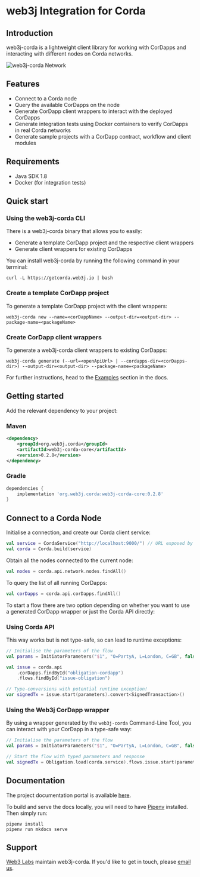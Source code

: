 web3j Integration for Corda
===========================

## Introduction

web3j-corda is a lightweight client library for working with CorDapps and interacting with different nodes on Corda networks.

![web3j-corda Network](docs/img/web3j-corda.png)

## Features
- Connect to a Corda node
- Query the available CorDapps on the node
- Generate CorDapp client wrappers to interact with the deployed CorDapps
- Generate integration tests using Docker containers to verify CorDapps in real Corda networks
- Generate sample projects with a CorDapp contract, workflow and client modules

## Requirements

* Java SDK 1.8
* Docker (for integration tests)

## Quick start

### Using the web3j-corda CLI

There is a web3j-corda binary that allows you to easily:

* Generate a template CorDapp project and the respective client wrappers
* Generate client wrappers for existing CorDapps

You can install web3j-corda by running the following command in your terminal:

```shell
curl -L https://getcorda.web3j.io | bash
```

### Create a template CorDapp project

To generate a template CorDapp project with the client wrappers: 

```shell
web3j-corda new --name=<corDappName> --output-dir=<output-dir> --package-name=<packageName>
```
### Create CorDapp client wrappers

To generate a web3j-corda client wrappers to existing CorDapps: 

```shell
web3j-corda generate (--url=<openApiUrl> | --cordapps-dir=<corDapps-dir>) --output-dir=<output-dir> --package-name=<packageName>
```

For further instructions, head to the [Examples](https://corda.web3j.io) section in the docs.

## Getting started

Add the relevant dependency to your project:

### Maven

```xml
<dependency>
    <groupId>org.web3j.corda</groupId>
    <artifactId>web3j-corda-core</artifactId>
    <version>0.2.8</version>
</dependency>
```

### Gradle

```groovy
dependencies {
    implementation 'org.web3j.corda:web3j-corda-core:0.2.8'
}
```

## Connect to a Corda Node

Initialise a connection, and create our Corda client service:

```kotlin
val service = CordaService("http://localhost:9000/") // URL exposed by Corda OpenAPI connector
val corda = Corda.build(service)
```

Obtain all the nodes connected to the current node:

```kotlin
val nodes = corda.api.network.nodes.findAll()
```

To query the list of all running CorDapps:

```kotlin
val corDapps = corda.api.corDapps.findAll()
```

To start a flow there are two option depending on whether you want to use a generated CorDapp wrapper
or just the Corda API directly:

### Using Corda API

This way works but is not type-safe, so can lead to runtime exceptions:

```kotlin
// Initialise the parameters of the flow 
val params = InitiatorParameters("$1", "O=PartyA, L=London, C=GB", false)

val issue = corda.api
    .corDapps.findById("obligation-cordapp")
    .flows.findById("issue-obligation")

// Type-conversions with potential runtime exception!
var signedTx = issue.start(parameters).convert<SignedTransaction>()
```

### Using the Web3j CorDapp wrapper

By using a wrapper generated by the `web3j-corda` Command-Line Tool, 
you can interact with your CorDapp in a type-safe way:
```kotlin
// Initialise the parameters of the flow 
val params = InitiatorParameters("$1", "O=PartyA, L=London, C=GB", false)

// Start the flow with typed parameters and response
val signedTx = Obligation.load(corda.service).flows.issue.start(parameters)
```

## Documentation

The project documentation portal is available [here](https://corda.web3j.io).

To build and serve the docs locally, you will need to have [Pipenv](https://pipenv.readthedocs.io/en/latest/) installed. Then simply run:

```shell
pipenv install
pipenv run mkdocs serve
```

## Support

[Web3 Labs](https://www.web3labs.com) maintain web3j-corda. If you'd like to get in touch, please [email us](mailto:hi@web3labs.com?subject=web3j-corda).
